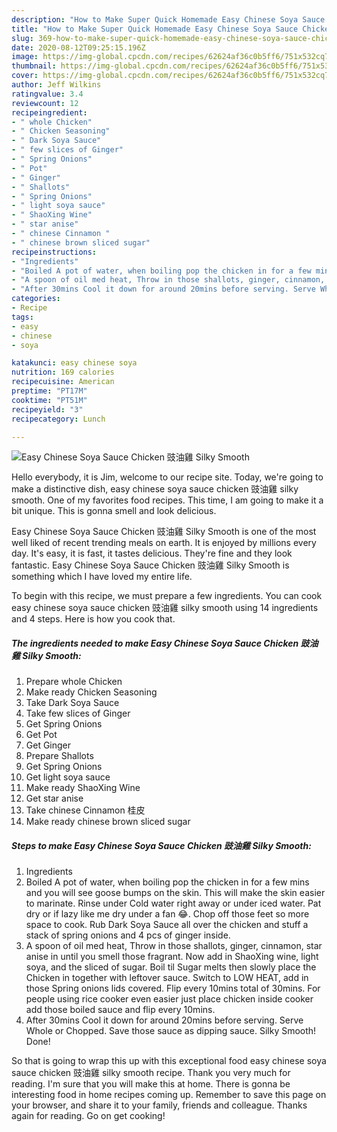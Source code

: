 ```yaml
---
description: "How to Make Super Quick Homemade Easy Chinese Soya Sauce Chicken 豉油雞 Silky Smooth"
title: "How to Make Super Quick Homemade Easy Chinese Soya Sauce Chicken 豉油雞 Silky Smooth"
slug: 369-how-to-make-super-quick-homemade-easy-chinese-soya-sauce-chicken-silky-smooth
date: 2020-08-12T09:25:15.196Z
image: https://img-global.cpcdn.com/recipes/62624af36c0b5ff6/751x532cq70/easy-chinese-soya-sauce-chicken-豉油雞-silky-smooth-recipe-main-photo.jpg
thumbnail: https://img-global.cpcdn.com/recipes/62624af36c0b5ff6/751x532cq70/easy-chinese-soya-sauce-chicken-豉油雞-silky-smooth-recipe-main-photo.jpg
cover: https://img-global.cpcdn.com/recipes/62624af36c0b5ff6/751x532cq70/easy-chinese-soya-sauce-chicken-豉油雞-silky-smooth-recipe-main-photo.jpg
author: Jeff Wilkins
ratingvalue: 3.4
reviewcount: 12
recipeingredient:
- " whole Chicken"
- " Chicken Seasoning"
- " Dark Soya Sauce"
- " few slices of Ginger"
- " Spring Onions"
- " Pot"
- " Ginger"
- " Shallots"
- " Spring Onions"
- " light soya sauce"
- " ShaoXing Wine"
- " star anise"
- " chinese Cinnamon "
- " chinese brown sliced sugar"
recipeinstructions:
- "Ingredients"
- "Boiled A pot of water, when boiling pop the chicken in for a few mins and you will see goose bumps on the skin. This will make the skin easier to marinate. Rinse under Cold water right away or under iced water. Pat dry or if lazy like me dry under a fan 😂. Chop off those feet so more space to cook. Rub Dark Soya Sauce all over the chicken and stuff a stack of spring onions and 4 pcs of ginger inside."
- "A spoon of oil med heat, Throw in those shallots, ginger, cinnamon, star anise in until you smell those fragrant. Now add in ShaoXing wine, light soya, and the sliced of sugar. Boil til Sugar melts then slowly place the Chicken in together with leftover sauce. Switch to LOW HEAT, add in those Spring onions lids covered. Flip every 10mins total of 30mins. For people using rice cooker even easier just place chicken inside cooker add those boiled sauce and flip every 10mins."
- "After 30mins Cool it down for around 20mins before serving. Serve Whole or Chopped. Save those sauce as dipping sauce. Silky Smooth! Done!"
categories:
- Recipe
tags:
- easy
- chinese
- soya

katakunci: easy chinese soya 
nutrition: 169 calories
recipecuisine: American
preptime: "PT17M"
cooktime: "PT51M"
recipeyield: "3"
recipecategory: Lunch

---
```



![Easy Chinese Soya Sauce Chicken 豉油雞 Silky Smooth](https://img-global.cpcdn.com/recipes/62624af36c0b5ff6/751x532cq70/easy-chinese-soya-sauce-chicken-豉油雞-silky-smooth-recipe-main-photo.jpg)

Hello everybody, it is Jim, welcome to our recipe site. Today, we're going to make a distinctive dish, easy chinese soya sauce chicken 豉油雞 silky smooth. One of my favorites food recipes. This time, I am going to make it a bit unique. This is gonna smell and look delicious.



Easy Chinese Soya Sauce Chicken 豉油雞 Silky Smooth is one of the most well liked of recent trending meals on earth. It is enjoyed by millions every day. It's easy, it is fast, it tastes delicious. They're fine and they look fantastic. Easy Chinese Soya Sauce Chicken 豉油雞 Silky Smooth is something which I have loved my entire life.


To begin with this recipe, we must prepare a few ingredients. You can cook easy chinese soya sauce chicken 豉油雞 silky smooth using 14 ingredients and 4 steps. Here is how you cook that.

<!--inarticleads1-->

##### The ingredients needed to make Easy Chinese Soya Sauce Chicken 豉油雞 Silky Smooth:

1. Prepare  whole Chicken
1. Make ready  Chicken Seasoning
1. Take  Dark Soya Sauce
1. Take  few slices of Ginger
1. Get  Spring Onions
1. Get  Pot
1. Get  Ginger
1. Prepare  Shallots
1. Get  Spring Onions
1. Get  light soya sauce
1. Make ready  ShaoXing Wine
1. Get  star anise
1. Take  chinese Cinnamon 桂皮
1. Make ready  chinese brown sliced sugar




<!--inarticleads2-->

##### Steps to make Easy Chinese Soya Sauce Chicken 豉油雞 Silky Smooth:

1. Ingredients
1. Boiled A pot of water, when boiling pop the chicken in for a few mins and you will see goose bumps on the skin. This will make the skin easier to marinate. Rinse under Cold water right away or under iced water. Pat dry or if lazy like me dry under a fan 😂. Chop off those feet so more space to cook. Rub Dark Soya Sauce all over the chicken and stuff a stack of spring onions and 4 pcs of ginger inside.
1. A spoon of oil med heat, Throw in those shallots, ginger, cinnamon, star anise in until you smell those fragrant. Now add in ShaoXing wine, light soya, and the sliced of sugar. Boil til Sugar melts then slowly place the Chicken in together with leftover sauce. Switch to LOW HEAT, add in those Spring onions lids covered. Flip every 10mins total of 30mins. For people using rice cooker even easier just place chicken inside cooker add those boiled sauce and flip every 10mins.
1. After 30mins Cool it down for around 20mins before serving. Serve Whole or Chopped. Save those sauce as dipping sauce. Silky Smooth! Done!




So that is going to wrap this up with this exceptional food easy chinese soya sauce chicken 豉油雞 silky smooth recipe. Thank you very much for reading. I'm sure that you will make this at home. There is gonna be interesting food in home recipes coming up. Remember to save this page on your browser, and share it to your family, friends and colleague. Thanks again for reading. Go on get cooking!
